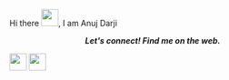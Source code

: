 Hi there <img src="https://raw.githubusercontent.com/MartinHeinz/MartinHeinz/master/wave.gif" width="30px">, I am Anuj Darji

<!--
**anujdarji2001/anujdarji2001** is a ✨ _special_ ✨ repository because its `README.md` (this file) appears on your GitHub profile.

Here are some ideas to get you started:

- 🔭 I’m currently working on ...
- 🌱 I’m currently learning ...
- 👯 I’m looking to collaborate on ...
- 🤔 I’m looking for help with ...
- 💬 Ask me about ...
- 📫 How to reach me: ...
- 😄 Pronouns: ...
- ⚡ Fun fact: ...
-->

<p align="center">
  <b><i>Let's connect! Find me on the web.</i></b>

 
  [<img height="30" src = "https://img.shields.io/badge/gmail-c14438?&style=for-the-badge&logo=gmail&logoColor=white">][gmail] 
  [<img height="30" src="https://img.shields.io/badge/linkedin-blue.svg?&style=for-the-badge&logo=linkedin&logoColor=white" />][LinkedIn]
</p>

[gmail]: mailto:anujdarji2001@gmail.com
[linkedin]: https://www.linkedin.com/in/anuj-darji-6727b01b0/
